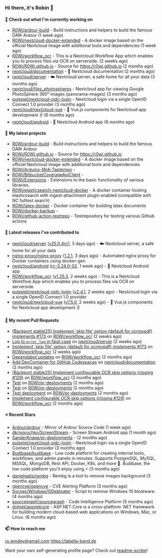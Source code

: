 ### Hi there, it's Robin 👋

#### 👷 Check out what I'm currently working on

- [R0Wi/ardour-build](https://github.com/R0Wi/ardour-build) - Build instructions and helpers to build the famous DAW Ardour (1 week ago)
- [R0Wi/nextcloud-docker-extended](https://github.com/R0Wi/nextcloud-docker-extended) - A docker image based on the official Nextcloud image with additional tools and dependencies (1 week ago)
- [R0Wi/workflow_ocr](https://github.com/R0Wi/workflow_ocr) - This is a Nextcloud Workflow App which enables you to process files via OCR on serverside. (2 weeks ago)
- [R0Wi/R0Wi.github.io](https://github.com/R0Wi/R0Wi.github.io) - Source for https://r0wi.github.io (2 months ago)
- [nextcloud/documentation](https://github.com/nextcloud/documentation) - 📘 Nextcloud documentation (2 months ago)
- [nextcloud/server](https://github.com/nextcloud/server) - ☁️ Nextcloud server, a safe home for all your data (3 months ago)
- [nextcloud/files_photospheres](https://github.com/nextcloud/files_photospheres) - Nextcloud app for viewing Google PhotoSphere 360° images (panorama-images) (3 months ago)
- [pulsejet/nextcloud-oidc-login](https://github.com/pulsejet/nextcloud-oidc-login) - Nextcloud login via a single OpenID Connect 1.0 provider (3 months ago)
- [nextcloud/nextcloud-vue](https://github.com/nextcloud/nextcloud-vue) - 🍱 Vue.js components for Nextcloud app development  ✌ (6 months ago)
- [nextcloud/android](https://github.com/nextcloud/android) - 📱 Nextcloud Android app (6 months ago)

#### 🌱 My latest projects

- [R0Wi/ardour-build](https://github.com/R0Wi/ardour-build) - Build instructions and helpers to build the famous DAW Ardour
- [R0Wi/R0Wi.github.io](https://github.com/R0Wi/R0Wi.github.io) - Source for https://r0wi.github.io
- [R0Wi/nextcloud-docker-extended](https://github.com/R0Wi/nextcloud-docker-extended) - A docker image based on the official Nextcloud image with additional tools and dependencies
- [R0Wi/Arduino-Midi-Taptempo](https://github.com/R0Wi/Arduino-Midi-Taptempo) - 
- [R0Wi/BitbucketCoverageApiClient](https://github.com/R0Wi/BitbucketCoverageApiClient) - 
- [R0Wi/Extensions](https://github.com/R0Wi/Extensions) - Extensions to the basic functionality of various libraries.
- [R0Wi/elasticsearch-nextcloud-docker](https://github.com/R0Wi/elasticsearch-nextcloud-docker) - A docker container hosting elasticsearch with ingest-attachment plugin enabled (compatible with NC fulltext search)
- [R0Wi/latex-docker](https://github.com/R0Wi/latex-docker) - Docker container for building latex documents
- [R0Wi/docker-backup](https://github.com/R0Wi/docker-backup) - 
- [R0Wi/github-action-testrepo](https://github.com/R0Wi/github-action-testrepo) - Testrepository for testing various Github actions

#### 🔭 Latest releases I've contributed to

- [nextcloud/server](https://github.com/nextcloud/server) ([v25.0.4rc1](https://github.com/nextcloud/server/releases/tag/v25.0.4rc1), 3 days ago) - ☁️ Nextcloud server, a safe home for all your data
- [nginx-proxy/nginx-proxy](https://github.com/nginx-proxy/nginx-proxy) ([1.2.1](https://github.com/nginx-proxy/nginx-proxy/releases/tag/1.2.1), 3 days ago) - Automated nginx proxy for Docker containers using docker-gen
- [nextcloud/android](https://github.com/nextcloud/android) ([rc-3.24.0-02](https://github.com/nextcloud/android/releases/tag/rc-3.24.0-02), 1 week ago) - 📱 Nextcloud Android app
- [R0Wi/workflow_ocr](https://github.com/R0Wi/workflow_ocr) ([v1.25.3](https://github.com/R0Wi/workflow_ocr/releases/tag/v1.25.3), 2 weeks ago) - This is a Nextcloud Workflow App which enables you to process files via OCR on serverside.
- [pulsejet/nextcloud-oidc-login](https://github.com/pulsejet/nextcloud-oidc-login) ([v2.4.1](https://github.com/pulsejet/nextcloud-oidc-login/releases/tag/v2.4.1), 2 weeks ago) - Nextcloud login via a single OpenID Connect 1.0 provider
- [nextcloud/nextcloud-vue](https://github.com/nextcloud/nextcloud-vue) ([v7.5.0](https://github.com/nextcloud/nextcloud-vue/releases/tag/v7.5.0), 2 weeks ago) - 🍱 Vue.js components for Nextcloud app development  ✌

#### 🔨 My recent Pull Requests

- [[Backport stable25] Implement &#39;skip file&#39; option (default for ocrmypdf) implements #173](https://github.com/R0Wi/workflow_ocr/pull/178) on [R0Wi/workflow_ocr](https://github.com/R0Wi/workflow_ocr) (2 weeks ago)
- [Log to `error_log` in fatal case](https://github.com/nextcloud/server/pull/36316) on [nextcloud/server](https://github.com/nextcloud/server) (2 weeks ago)
- [Implement &#39;skip file&#39; option (default for ocrmypdf) implements #173](https://github.com/R0Wi/workflow_ocr/pull/177) on [R0Wi/workflow_ocr](https://github.com/R0Wi/workflow_ocr) (2 weeks ago)
- [Dependabot updates](https://github.com/R0Wi/workflow_ocr/pull/166) on [R0Wi/workflow_ocr](https://github.com/R0Wi/workflow_ocr) (2 months ago)
- [Add DevContainer for GitHub Codespaces](https://github.com/nextcloud/documentation/pull/9406) on [nextcloud/documentation](https://github.com/nextcloud/documentation) (2 months ago)
- [[Backport stable25] Implement configurable OCR skip options (closing #129)](https://github.com/R0Wi/workflow_ocr/pull/165) on [R0Wi/workflow_ocr](https://github.com/R0Wi/workflow_ocr) (2 months ago)
- [Test](https://github.com/R0Wi/pr-deployments/pull/3) on [R0Wi/pr-deployments](https://github.com/R0Wi/pr-deployments) (2 months ago)
- [Test](https://github.com/R0Wi/pr-deployments/pull/2) on [R0Wi/pr-deployments](https://github.com/R0Wi/pr-deployments) (2 months ago)
- [Test deployment](https://github.com/R0Wi/pr-deployments/pull/1) on [R0Wi/pr-deployments](https://github.com/R0Wi/pr-deployments) (2 months ago)
- [Implement configurable OCR skip options (closing #129)](https://github.com/R0Wi/workflow_ocr/pull/164) on [R0Wi/workflow_ocr](https://github.com/R0Wi/workflow_ocr) (2 months ago)

#### ⭐ Recent Stars

- [Ardour/ardour](https://github.com/Ardour/ardour) - Mirror of Ardour Source Code (1 week ago)
- [dkrivoruchko/ScreenStream](https://github.com/dkrivoruchko/ScreenStream) - Screen Stream Android app (1 month ago)
- [SanderKnape/pr-deployments](https://github.com/SanderKnape/pr-deployments) -  (2 months ago)
- [pulsejet/nextcloud-oidc-login](https://github.com/pulsejet/nextcloud-oidc-login) - Nextcloud login via a single OpenID Connect 1.0 provider (3 months ago)
- [Budibase/budibase](https://github.com/Budibase/budibase) - Low code platform for creating internal tools, workflows, and admin panels in minutes. Supports PostgreSQL, MySQL, MSSQL, MongoDB, Rest API, Docker, K8s, and more 🚀. Budibase, the low code platform you&#39;ll enjoy using ⚡   (3 months ago)
- [danielgatis/rembg](https://github.com/danielgatis/rembg) - Rembg is a tool to remove images background (3 months ago)
- [opencve/opencve](https://github.com/opencve/opencve) - CVE Alerting Platform (3 months ago)
- [Sycnex/Windows10Debloater](https://github.com/Sycnex/Windows10Debloater) - Script to remove Windows 10 bloatware. (4 months ago)
- [sourcegraph/sourcegraph](https://github.com/sourcegraph/sourcegraph) - Code Intelligence Platform (5 months ago)
- [dotnet/aspnetcore](https://github.com/dotnet/aspnetcore) - ASP.NET Core is a cross-platform .NET framework for building modern cloud-based web applications on Windows, Mac, or Linux. (6 months ago)

#### 📫 How to reach me
[ro.windey@gmail.com](mailto:ro.windey@gmailcom)
https://labella-band.de

Want your own self-generating profile page? Check out [readme-scribe](https://github.com/muesli/readme-scribe)!